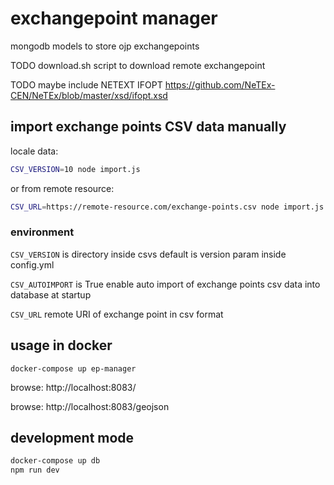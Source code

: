 
# exchangepoint manager

mongodb models to store ojp exchangepoints

TODO download.sh script to download remote exchangepoint

TODO maybe include NETEXT IFOPT
https://github.com/NeTEx-CEN/NeTEx/blob/master/xsd/ifopt.xsd


## import exchange points CSV data manually

locale data:

```bash
CSV_VERSION=10 node import.js
```

or from remote resource:

```bash
CSV_URL=https://remote-resource.com/exchange-points.csv node import.js
```

### environment

```CSV_VERSION``` is directory inside csvs default is version param inside config.yml

```CSV_AUTOIMPORT``` is True enable auto import of exchange points csv data into database at startup

```CSV_URL``` remote URI of exchange point in csv format


## usage in docker

```
docker-compose up ep-manager
```

browse: http://localhost:8083/

browse: http://localhost:8083/geojson

## development mode

```bash
docker-compose up db
npm run dev
```